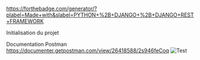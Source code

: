 https://forthebadge.com/generator/?plabel=Made+with&slabel=PYTHON+%2B+DJANGO+%2B+DJANGO+REST+FRAMEWORK

Initialisation du projet


Documentation Postman
https://documenter.getpostman.com/view/26418588/2s946feCoq
![Test](../../../Users/RCLEMENCEAU/Downloads/made-with-python-+-django-+-django-rest-framework.svg)